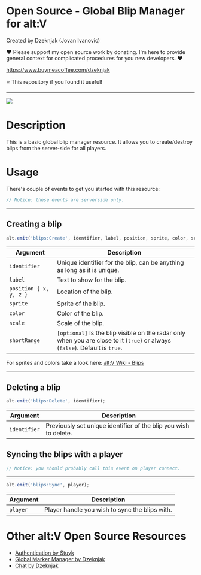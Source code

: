 # Open Source - Global Blip Manager for alt:V

Created by Dzeknjak (Jovan Ivanovic)

❤️ Please support my open source work by donating. I'm here to provide general context for complicated procedures for you new developers. ❤️

https://www.buymeacoffee.com/dzeknjak

⭐ This repository if you found it useful!

---

![](https://i.imgur.com/gFcZ3AC.png)

# Description

This is a basic global blip manager resource. It allows you to create/destroy blips from the server-side for all players.

# Usage

There's couple of events to get you started with this resource:

```javascript
// Notice: these events are serverside only.
```

---

## Creating a blip

```javascript
alt.emit('blips:Create', identifier, label, position, sprite, color, scale, shortRange);
```

| Argument               | Description                                                                                                                  |
| ---------------------- | ---------------------------------------------------------------------------------------------------------------------------- |
| `identifier`           | Unique identifier for the blip, can be anything as long as it is unique.                                                     |
| `label`                | Text to show for the blip.                                                                                                   |
| `position { x, y, z }` | Location of the blip.                                                                                                        |
| `sprite`               | Sprite of the blip.                                                                                                          |
| `color`                | Color of the blip.                                                                                                           |
| `scale`                | Scale of the blip.                                                                                                           |
| `shortRange`           | `[optional]` Is the blip visible on the radar only when you are close to it (`true`) or always (`false`). Default is `true`. |

For sprites and colors take a look here: [alt:V Wiki - Blips](https://wiki.altv.mp/HUD:Blips)

---

## Deleting a blip

```javascript
alt.emit('blips:Delete', identifier);
```

| Argument     | Description                                                      |
| ------------ | ---------------------------------------------------------------- |
| `identifier` | Previously set unique identifier of the blip you wish to delete. |

## Syncing the blips with a player

```javascript
// Notice: you should probably call this event on player connect.
```

---

```javascript
alt.emit('blips:Sync', player);
```

| Argument | Description                                    |
| -------- | ---------------------------------------------- |
| `player` | Player handle you wish to sync the blips with. |

# Other alt:V Open Source Resources

-   [Authentication by Stuyk](https://github.com/Stuyk/altv-os-auth)
-   [Global Marker Manager by Dzeknjak](https://github.com/jovanivanovic/altv-os-global-marker-manager)
-   [Chat by Dzeknjak](https://github.com/jovanivanovic/altv-os-chat)
